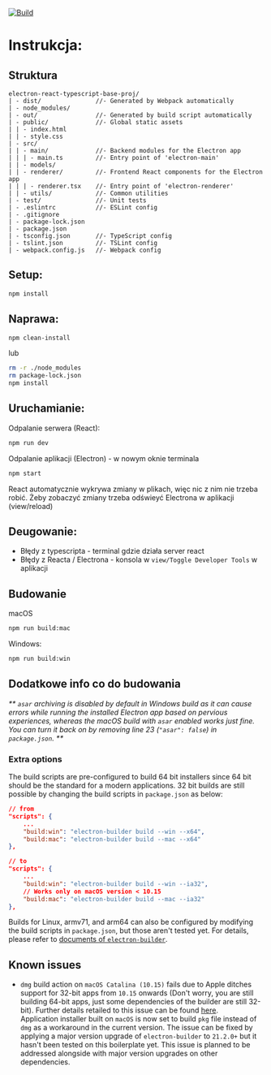 [![Build](https://github.com/aszokalski/Grapha-Mind/actions/workflows/webpack.yml/badge.svg)](https://github.com/aszokalski/Grapha-Mind/actions/workflows/webpack.yml)
# Instrukcja:
## Struktura
```
electron-react-typescript-base-proj/
| - dist/               //- Generated by Webpack automatically
| - node_modules/
| - out/                //- Generated by build script automatically
| - public/             //- Global static assets
| | - index.html
| | - style.css
| - src/
| | - main/             //- Backend modules for the Electron app
| | | - main.ts         //- Entry point of 'electron-main'
| | - models/
| | - renderer/         //- Frontend React components for the Electron app
| | | - renderer.tsx    //- Entry point of 'electron-renderer'
| | - utils/            //- Common utilities
| - test/               //- Unit tests
| - .eslintrc           //- ESLint config
| - .gitignore
| - package-lock.json
| - package.json
| - tsconfig.json       //- TypeScript config
| - tslint.json         //- TSLint config
| - webpack.config.js   //- Webpack config
```

## Setup:
```sh
npm install
```

## Naprawa:
```sh
npm clean-install
```
lub
```sh
rm -r ./node_modules
rm package-lock.json
npm install
```

## Uruchamianie:
Odpalanie serwera (React):
```sh
npm run dev
```

Odpalanie aplikacji (Electron) - w nowym oknie terminala
```sh
npm start
```
React automatycznie wykrywa zmiany w plikach, więc nic z nim nie trzeba robić. 
Żeby zobaczyć zmiany trzeba odświeyć Electrona w aplikacji (view/reload)

## Deugowanie:
- Błędy z typescripta - terminal gdzie działa server react
- Błędy z Reacta / Electrona - konsola w `view/Toggle Developer Tools` w aplikacji

## Budowanie
macOS
```sh
npm run build:mac
```

Windows:
```sh
npm run build:win
```

## Dodatkowe info co do budowania
_** `asar` archiving is disabled by default in Windows build as it can cause 
errors while running the installed Electron app based on pervious experiences, 
whereas the macOS build with `asar` enabled works just fine. You can turn it 
back on by removing line 23 (`"asar": false`) in `package.json`. **_

### Extra options
The build scripts are pre-configured to build 64 bit installers since 64 bit 
should be the standard for a modern applications. 32 bit builds are still 
possible by changing the build scripts in `package.json` as below:
```json
// from
"scripts": {
    ...
    "build:win": "electron-builder build --win --x64",
    "build:mac": "electron-builder build --mac --x64"
},

// to
"scripts": {
    ...
    "build:win": "electron-builder build --win --ia32",
    // Works only on macOS version < 10.15
    "build:mac": "electron-builder build --mac --ia32"
},
```

Builds for Linux, armv71, and arm64 can also be configured by modifying the 
build scripts in `package.json`, but those aren't tested yet. For details, 
please refer to [documents of `electron-builder`](https://www.electron.build/cli).

## Known issues

- `dmg` build action on `macOS Catalina (10.15)` fails due to Apple ditches 
  support for 32-bit apps from `10.15` onwards (Don't worry, you are still 
  building 64-bit apps, just some dependencies of the builder are still 32-bit).
  Further details retailed to this issue can be found 
  [here](https://github.com/electron-userland/electron-builder/issues/3990).  
  Application installer built on `macOS` is now set to build `pkg` file 
  instead of `dmg` as a workaround in the current version. The issue can be 
  fixed by applying a major version upgrade of `electron-builder` to `21.2.0+` 
  but it hasn't been tested on this boilerplate yet. This issue is planned to 
  be addressed alongside with major version upgrades on other dependencies.
